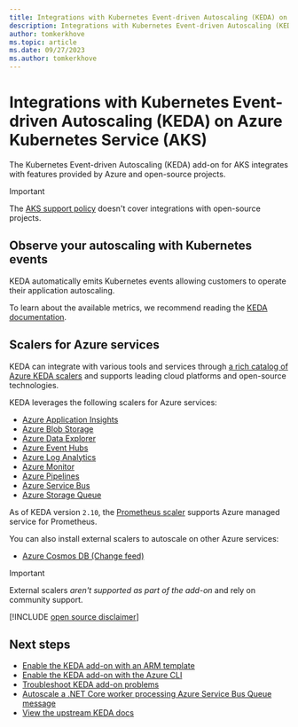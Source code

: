 ```yaml
---
title: Integrations with Kubernetes Event-driven Autoscaling (KEDA) on Azure Kubernetes Service (AKS)
description: Integrations with Kubernetes Event-driven Autoscaling (KEDA) on Azure Kubernetes Service (AKS).
author: tomkerkhove
ms.topic: article
ms.date: 09/27/2023
ms.author: tomkerkhove
---
```


# Integrations with Kubernetes Event-driven Autoscaling (KEDA) on Azure Kubernetes Service (AKS)

The Kubernetes Event-driven Autoscaling (KEDA) add-on for AKS integrates with features provided by Azure and open-source projects.

> [!IMPORTANT]
> The [AKS support policy][aks-support-policy] doesn't cover integrations with open-source projects.

## Observe your autoscaling with Kubernetes events

KEDA automatically emits Kubernetes events allowing customers to operate their application autoscaling.

To learn about the available metrics, we recommend reading the [KEDA documentation][keda-event-docs].

## Scalers for Azure services

KEDA can integrate with various tools and services through [a rich catalog of Azure KEDA scalers][keda-scalers] and supports leading cloud platforms and open-source technologies.

KEDA leverages the following scalers for Azure services:

- [Azure Application Insights](https://keda.sh/docs/latest/scalers/azure-app-insights/)
- [Azure Blob Storage](https://keda.sh/docs/latest/scalers/azure-storage-blob/)
- [Azure Data Explorer](https://keda.sh/docs/latest/scalers/azure-data-explorer/)
- [Azure Event Hubs](https://keda.sh/docs/latest/scalers/azure-event-hub/)
- [Azure Log Analytics](https://keda.sh/docs/latest/scalers/azure-log-analytics/)
- [Azure Monitor](https://keda.sh/docs/latest/scalers/azure-monitor/)
- [Azure Pipelines](https://keda.sh/docs/latest/scalers/azure-pipelines/)
- [Azure Service Bus](https://keda.sh/docs/latest/scalers/azure-service-bus/)
- [Azure Storage Queue](https://keda.sh/docs/latest/scalers/azure-storage-queue/)

As of KEDA version `2.10`, the [Prometheus scaler][prometheus-scaler] supports Azure managed service for Prometheus.

You can also install external scalers to autoscale on other Azure services:
- [Azure Cosmos DB (Change feed)](https://github.com/kedacore/external-scaler-azure-cosmos-db)

> [!IMPORTANT]
> External scalers *aren't supported as part of the add-on* and rely on community support.

[!INCLUDE [open source disclaimer](./includes/open-source-disclaimer.md)]

## Next steps

* [Enable the KEDA add-on with an ARM template][keda-arm]
* [Enable the KEDA add-on with the Azure CLI][keda-cli]
* [Troubleshoot KEDA add-on problems][keda-troubleshoot]
* [Autoscale a .NET Core worker processing Azure Service Bus Queue message][keda-sample]
* [View the upstream KEDA docs][keda]

<!-- LINKS - internal -->
[aks-support-policy]: support-policies.md
[keda-cli]: keda-deploy-add-on-cli.md
[keda-arm]: keda-deploy-add-on-arm.md
[keda-troubleshoot]: /troubleshoot/azure/azure-kubernetes/troubleshoot-kubernetes-event-driven-autoscaling-add-on?context=/azure/aks/context/aks-context

<!-- LINKS - external -->
[keda-scalers]: https://keda.sh/docs/latest/scalers/
[keda-event-docs]: https://keda.sh/docs/latest/reference/events/
[keda-sample]: https://github.com/kedacore/sample-dotnet-worker-servicebus-queue
[prometheus-scaler]: https://keda.sh/docs/2.11/scalers/prometheus/
[keda]: https://keda.sh/docs/2.12/

